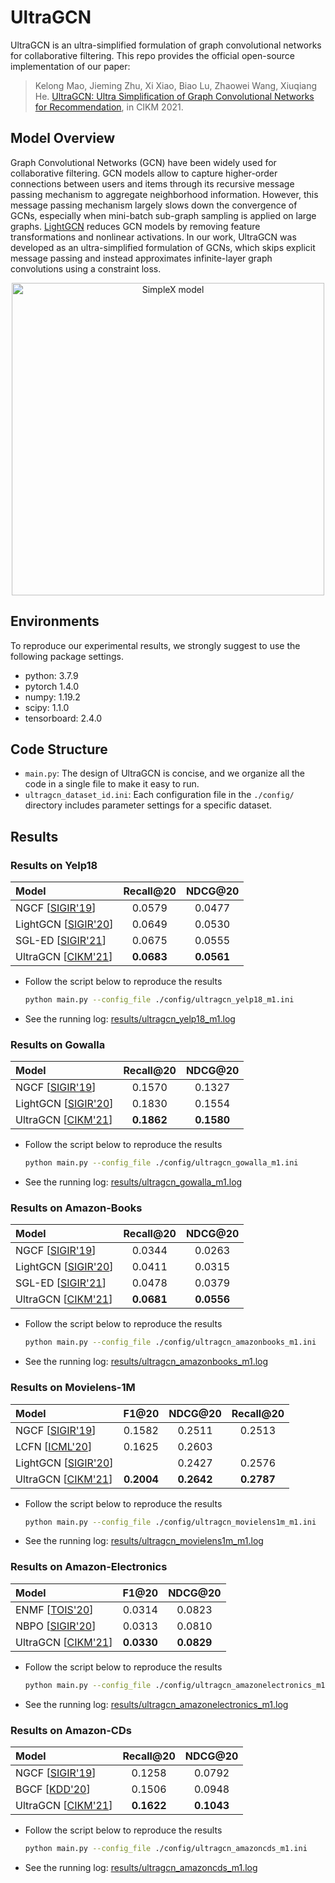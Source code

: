 # UltraGCN

UltraGCN is an ultra-simplified formulation of graph convolutional networks for collaborative filtering. This repo provides the official open-source implementation of our paper: 

> Kelong Mao, Jieming Zhu, Xi Xiao, Biao Lu, Zhaowei Wang, Xiuqiang He. [UltraGCN: Ultra Simplification of Graph Convolutional Networks for Recommendation](https://arxiv.org/pdf/2110.15114.pdf), in CIKM 2021.


## Model Overview

Graph Convolutional Networks (GCN) have been widely used for collaborative filtering. GCN models allow to capture higher-order  connections between users and items through its recursive message passing mechanism to aggregate neighborhood information. However, this message passing mechanism largely slows down the convergence of GCNs, especially when mini-batch sub-graph sampling is applied on large graphs. [LightGCN](https://arxiv.org/abs/2002.02126) reduces GCN models by removing feature transformations and nonlinear activations. In our work, UltraGCN was developed as an ultra-simplified formulation of GCNs, which skips explicit message passing and instead approximates infinite-layer graph convolutions using a constraint loss.


<div align="center">
<img src="https://cdn.jsdelivr.net/gh/xue-pai/UltraGCN@main/img/ultragcn.png" width="500" alt="SimpleX model"/>
</div>

## Environments

To reproduce our experimental results, we strongly suggest to use the following package settings.

* python: 3.7.9
* pytorch 1.4.0
* numpy: 1.19.2
* scipy: 1.1.0
* tensorboard: 2.4.0


## Code Structure

+ `main.py`: The design of UltraGCN is concise, and we organize all the code in a single file to make it easy to run. 
+ `ultragcn_dataset_id.ini`: Each configuration file in the `./config/` directory includes parameter settings for a specific dataset.


## Results

### Results on Yelp18

|    Model    |  Recall@20 |   NDCG@20  |
|:-----------|:----------:|:----------:|
|     NGCF [[SIGIR'19](https://arxiv.org/abs/1905.08108)]    |   0.0579   |   0.0477   |
|   LightGCN [[SIGIR'20](https://arxiv.org/abs/2002.02126)]  |   0.0649   |   0.0530   |
|  SGL-ED [[SIGIR'21](https://arxiv.org/pdf/2010.10783.pdf)]  |   0.0675  |   0.0555   |
|   UltraGCN [[CIKM'21](https://arxiv.org/abs/2110.15114)]  |   **0.0683**   |   **0.0561**   |

+ Follow the script below to reproduce the results

    ```bash
    python main.py --config_file ./config/ultragcn_yelp18_m1.ini
    ```
+ See the running log: [results/ultragcn_yelp18_m1.log](./results/ultragcn_yelp18_m1.log) 


### Results on Gowalla

|    Model   |  Recall@20 |   NDCG@20  |
|:----------|:----------:|:----------:|
|    NGCF [[SIGIR'19](https://arxiv.org/abs/1905.08108)]    |   0.1570   |   0.1327   |
|  LightGCN [[SIGIR'20](https://arxiv.org/abs/2002.02126)]  |   0.1830   |   0.1554   |
|  UltraGCN [[CIKM'21](https://arxiv.org/abs/2110.15114)]  |   **0.1862**   | **0.1580** |


+ Follow the script below to reproduce the results

    ```bash
    python main.py --config_file ./config/ultragcn_gowalla_m1.ini
    ```
+ See the running log: [results/ultragcn_gowalla_m1.log](./results/ultragcn_gowalla_m1.log) 


### Results on Amazon-Books

|    Model   |  Recall@20 |   NDCG@20  |
|:----------|:----------:|:----------:|
|    NGCF [[SIGIR'19](https://arxiv.org/abs/1905.08108)]    |   0.0344   |   0.0263   |
|  LightGCN [[SIGIR'20](https://arxiv.org/abs/2002.02126)]  |   0.0411   |   0.0315   |
|  SGL-ED [[SIGIR'21](https://arxiv.org/pdf/2010.10783.pdf)]  |   0.0478   |   0.0379   |
|  UltraGCN [[CIKM'21](https://arxiv.org/abs/2110.15114)]  | **0.0681** | **0.0556** |


+ Follow the script below to reproduce the results

    ```bash
    python main.py --config_file ./config/ultragcn_amazonbooks_m1.ini
    ```
+ See the running log: [results/ultragcn_amazonbooks_m1.log](./results/ultragcn_amazonbooks_m1.log) 



### Results on Movielens-1M

|   Model  |    F1@20   |   NDCG@20  |  Recall@20 |
|:--------|:----------:|:----------:|:----------:|
|   NGCF [[SIGIR'19](https://arxiv.org/abs/1905.08108)]   |   0.1582   |   0.2511   |   0.2513   |
|   LCFN [[ICML'20](https://arxiv.org/abs/2006.15516)]   |   0.1625   |   0.2603   |            |
| LightGCN [[SIGIR'20](https://arxiv.org/abs/2002.02126)] |            |   0.2427   |   0.2576   |
| UltraGCN [[CIKM'21](https://arxiv.org/abs/2110.15114)] |    **0.2004**        |   **0.2642**   |   **0.2787**   |


+ Follow the script below to reproduce the results

    ```bash
    python main.py --config_file ./config/ultragcn_movielens1m_m1.ini
    ```
+ See the running log: [results/ultragcn_movielens1m_m1.log](./results/ultragcn_movielens1m_m1.log) 



### Results on Amazon-Electronics

|  Model  |    F1@20   |   NDCG@20  |
|:-------|:----------:|:----------:|
|   ENMF [[TOIS'20](https://github.com/chenchongthu/ENMF)]  |   0.0314   |   0.0823   |
|   NBPO [[SIGIR'20](https://dl.acm.org/doi/10.1145/3397271.3401155)]  |   0.0313   |   0.0810   |
| UltraGCN [[CIKM'21](https://arxiv.org/abs/2110.15114)] | **0.0330** | **0.0829** |


+ Follow the script below to reproduce the results

    ```bash
    python main.py --config_file ./config/ultragcn_amazonelectronics_m1.ini
    ```
+ See the running log: [results/ultragcn_amazonelectronics_m1.log](./results/ultragcn_amazonelectronics_m1.log) 


### Results on Amazon-CDs

|  Model  |  Recall@20 |   NDCG@20  |
|:-------|:----------:|:----------:|
|   NGCF [[SIGIR'19](https://arxiv.org/abs/1905.08108)]  |   0.1258   |   0.0792   |
|   BGCF [[KDD'20](https://dl.acm.org/doi/10.1145/3394486.3403254)]  |   0.1506   |   0.0948   |
| UltraGCN [[CIKM'21](https://arxiv.org/abs/2110.15114)] | **0.1622** | **0.1043** |


+ Follow the script below to reproduce the results

    ```bash
    python main.py --config_file ./config/ultragcn_amazoncds_m1.ini
    ```
+ See the running log: [results/ultragcn_amazoncds_m1.log](./results/ultragcn_amazoncds_m1.log)

